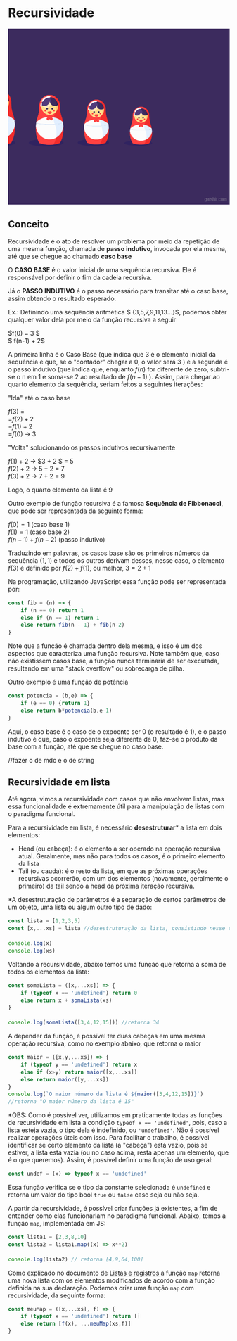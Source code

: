 # Recursividade

<img src="/assets/galshir-babushka.gif" height="400">

## Conceito

Recursividade é o ato de resolver um problema por meio da repetição de uma mesma função, chamada de **passo indutivo**, invocada por ela mesma, até que se chegue ao chamado **caso base**

O **CASO BASE** é o valor inicial de uma sequência recursiva. Ele é responsável por definir o fim da cadeia recursiva.

Já o **PASSO INDUTIVO** é o passo necessário para transitar até o caso base, assim obtendo o resultado esperado.

Ex.: Definindo uma sequência aritmética $ \{3,5,7,9,11,13...\}$, podemos obter qualquer valor dela por meio da função recursiva a seguir

$f(0) = 3 $  
$ f(n-1) + 2$  

A primeira linha é o Caso Base (que indica que $3$ é o elemento inicial da sequência e que, se o "contador" chegar a 0, o valor será $3$ ) e a segunda é o passo indutivo (que indica que, enquanto $f(n)$ for diferente de zero, subtri-se o n em 1 e soma-se 2 ao resultado de $f(n-1)$ ). Assim, para chegar ao quarto elemento da sequência, seriam feitos a seguintes iterações:

"Ida" até o caso base

$f(3)$ =  
=$f(2) + 2$  
=$f(1) + 2$  
=$f(0)$ → 3

"Volta" solucionando os passos indutivos recursivamente

$f(1) + 2$ → $3 + 2 $ = 5  
$f(2) + 2$ → $5 + 2$ = 7  
$f(3) + 2$ → $7 + 2$ = 9

Logo, o quarto elemento da lista é $9$

Outro exemplo de função recursiva é a famosa **Sequência de Fibbonacci**, que pode ser representada da seguinte forma:

$f(0) = 1$       (caso base 1)  
$f(1) = 1$        (caso base 2)  
$f(n-1) + f(n-2)$ (passo indutivo)

Traduzindo em palavras, os casos base são os primeiros números da sequência $(1,1)$ e todos os outros derivam desses, nesse caso, o elemento $f(3)$ é definido por $f(2) + f(1)$, ou melhor, $3 = 2+1$

Na programação, utilizando JavaScript essa função pode ser representada por:

```js
const fib = (n) => {
    if (n == 0) return 1
    else if (n == 1) return 1
    else return fib(n - 1) + fib(n-2)
}
```

Note que a função é chamada dentro dela mesma, e isso é um dos aspectos que caracteriza uma função recursiva. Note também que, caso não existissem casos base, a função nunca terminaria de ser executada, resultando em uma "stack overflow" ou sobrecarga de pilha.

Outro exemplo é uma função de potência

```js
const potencia = (b,e) => {
    if (e == 0) {return 1} 
    else return b*potencia(b,e-1)
}
```

Aqui, o caso base é o caso de o expoente ser $0$ (o resultado é $1$), e o passo indutivo é que, caso o expoente seja diferente de 0, faz-se o produto da base com a função, até que se chegue no caso base.

//fazer o de mdc e o de string

## Recursividade em lista

Até agora, vimos a recursividade com casos que não envolvem listas, mas essa funcionalidade é extremamente útil para a manipulação de listas com o paradigma funcional.

Para a recursividade em lista, é necessário **desestruturar*** a lista em dois elementos:
* Head (ou cabeça): é o elemento a ser operado na operação recursiva atual. Geralmente, mas não para todos os casos, é o primeiro elemento da lista
* Tail (ou cauda): é o resto da lista, em que as próximas operações recursivas ocorrerão, com um dos elementos (novamente, geralmente o primeiro) da tail sendo a head da próxima iteração recursiva.

*A desestruturação de parâmetros é a separação de certos parâmetros de um objeto, uma lista ou algum outro tipo de dado:

```js
const lista = [1,2,3,5]
const [x,...xs] = lista //desestruturação da lista, consistindo nesse caso de pegar o primeiro elemento e associá-lo à constante x, e o resto da lista associado à constante xs. Assim, x = 1 e xs = [2,3,5].

console.log(x)
console.log(xs)
```
Voltando à recursividade, abaixo temos uma função que retorna a soma de todos os elementos da lista:

```js 
const somaLista = ([x,...xs]) => {
    if (typeof x == 'undefined') return 0
    else return x + somaLista(xs)
}

console.log(somaLista([3,4,12,15])) //retorna 34
```


A depender da função, é possível ter duas cabeças em uma mesma operação recursiva, como no exemplo abaixo, que retorna o maior 

```js
const maior = ([x,y,...xs]) => {
    if (typeof y == 'undefined') return x
    else if (x>y) return maior([x,...xs])
    else return maior([y,...xs]) 
}
console.log(`O maior número da lista é ${maior([3,4,12,15])}`) 
//retorna "O maior número da lista é 15"
```

*OBS: Como é possível ver, utilizamos em praticamente todas as funções de recursividade em lista a condição ```typeof x == 'undefined'```, pois, caso a lista esteja vazia, o tipo dela é indefinido, ou ```'undefined'```. Não é possível realizar operações úteis com isso. Para facilitar o trabalho, é possível identificar se certo elemento da lista (a "cabeça") está vazio, pois se estiver, a lista está vazia (ou no caso acima, resta apenas um elemento, que é o que queremos). Assim, é possível definir uma função de uso geral:

```js
const undef = (x) => typeof x == 'undefined'
```
Essa função verifica se o tipo da constante selecionada é ```undefined``` e retorna um valor do tipo bool ```true``` ou ```false``` caso seja ou não seja.


A partir da recursividade, é possível criar funções já existentes, a fim de entender como elas funcionariam no paradigma funcional. Abaixo, temos a função ```map```, implementada em JS:

```js
const lista1 = [2,3,8,10]
const lista2 = lista1.map((x) => x**2)

console.log(lista2) // retorna [4,9,64,100]
```

Como explicado no documento de <ins>Listas e registros </ins> a função ```map``` retorna uma nova lista com os elementos modificados de acordo com a função definida na sua declaração. Podemos criar uma função ```map``` com recursividade, da seguinte forma:

```js 
const meuMap = ([x,...xs], f) => {
    if (typeof x == 'undefined') return []
    else return [f(x), ...meuMap(xs,f)] 
}
```

